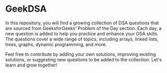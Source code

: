 # GeekDSA

In this repository, you will find a growing collection of DSA questions that are sourced from GeeksforGeeks' Problem of the Day section. Each day, a new question is added to help you practice and enhance your DSA skills. The questions cover a wide range of topics, including arrays, linked lists, trees, graphs, dynamic programming, and more.

Feel free to contribute by adding your own solutions, improving existing solutions, or suggesting new questions to be added to the collection. Let's learn and grow together!
